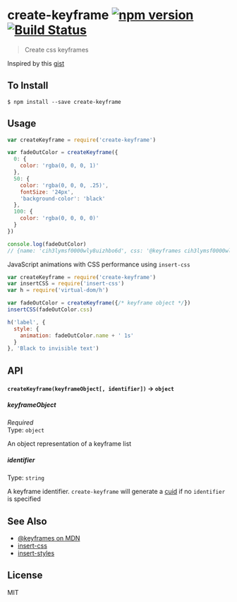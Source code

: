 create-keyframe [![npm version](https://badge.fury.io/js/create-keyframe.svg)](http://badge.fury.io/js/create-keyframe) [![Build Status](https://travis-ci.org/chinedufn/create-keyframe.svg?branch=master)](https://travis-ci.org/chinedufn/create-keyframe)
===============

> Create css keyframes

Inspired by this [gist](https://gist.github.com/bendrucker/c8c6ab6158370b316902#keyframes)

## To Install

```
$ npm install --save create-keyframe
```

## Usage

```js
var createKeyframe = require('create-keyframe')

var fadeOutColor = createKeyframe({
  0: {
    color: 'rgba(0, 0, 0, 1)'
  },
  50: {
    color: 'rgba(0, 0, 0, .25)',
    fontSize: '24px',
    'background-color': 'black'
  },
  100: {
    color: 'rgba(0, 0, 0, 0)'
  }
})

console.log(fadeOutColor)
// {name: 'cih3lymsf0000wly8uizhbo6d', css: '@keyframes cih3lymsf0000wly8uizhbo6d {...}'}
```

JavaScript animations with CSS performance using `insert-css`

```js
var createKeyframe = require('create-keyframe')
var insertCSS = require('insert-css')
var h = require('virtual-dom/h')

var fadeOutColor = createKeyframe({/* keyframe object */})
insertCSS(fadeOutColor.css)

h('label', {
  style: {
    animation: fadeOutColor.name + ' 1s'
  }
}, 'Black to invisible text')
```

## API

#### `createKeyframe(keyframeObject[, identifier])` -> `object`

##### keyframeObject

*Required*  
Type: `object`

An object representation of a keyframe list

##### identifier

Type: `string`

A keyframe identifier. `create-keyframe` will generate a [cuid](https://github.com/ericelliott/cuid) if no `identifier` is specified

## See Also

- [@keyframes on MDN](https://developer.mozilla.org/en-US/docs/Web/CSS/@keyframes)
- [insert-css](https://github.com/substack/insert-css)
- [insert-styles](https://github.com/bendrucker/insert-styles)

## License

MIT
